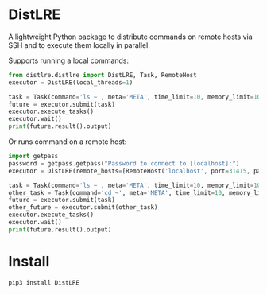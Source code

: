 # DistLRE

A lightweight Python package to distribute commands on remote hosts via SSH and to execute them locally in parallel.

Supports running a local commands:

```python
from distlre.distlre import DistLRE, Task, RemoteHost
executor = DistLRE(local_threads=1)

task = Task(command='ls ~', meta='META', time_limit=10, memory_limit=10)
future = executor.submit(task)
executor.execute_tasks()
executor.wait()
print(future.result().output)
```

Or runs command on a remote host:

```python
import getpass
password = getpass.getpass("Password to connect to [localhost]:")
executor = DistLRE(remote_hosts=[RemoteHost('localhost', port=31415, password=password)])

task = Task(command='ls ~', meta='META', time_limit=10, memory_limit=10)
other_task = Task(command='cd ~', meta='META', time_limit=10, memory_limit=10)
future = executor.submit(task)
other_future = executor.submit(other_task)
executor.execute_tasks()
executor.wait()
print(future.result().output)
```

# Install

`pip3 install DistLRE`
